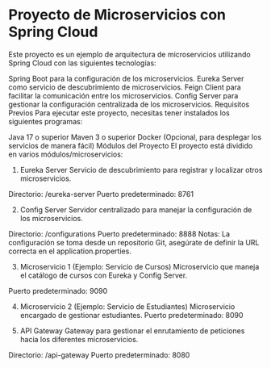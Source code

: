 # Proyecto de Microservicios con Spring Cloud
Este proyecto es un ejemplo de arquitectura de microservicios utilizando Spring Cloud con las siguientes tecnologías:

Spring Boot para la configuración de los microservicios.
Eureka Server como servicio de descubrimiento de microservicios.
Feign Client para facilitar la comunicación entre los microservicios.
Config Server para gestionar la configuración centralizada de los microservicios.
Requisitos Previos
Para ejecutar este proyecto, necesitas tener instalados los siguientes programas:

Java 17 o superior
Maven 3 o superior
Docker (Opcional, para desplegar los servicios de manera fácil)
Módulos del Proyecto
El proyecto está dividido en varios módulos/microservicios:

1. Eureka Server
Servicio de descubrimiento para registrar y localizar otros microservicios.

Directorio: /eureka-server
Puerto predeterminado: 8761

2. Config Server
Servidor centralizado para manejar la configuración de los microservicios.

Directorio: /configurations
Puerto predeterminado: 8888
Notas: La configuración se toma desde un repositorio Git, asegúrate de definir la URL correcta en el application.properties.


3. Microservicio 1 (Ejemplo: Servicio de Cursos)
Microservicio que maneja el catálogo de cursos con Eureka y Config Server.

Puerto predeterminado: 9090

4. Microservicio 2 (Ejemplo: Servicio de Estudiantes)
Microservicio encargado de gestionar estudiantes.
Puerto predeterminado: 8090

6. API Gateway
Gateway para gestionar el enrutamiento de peticiones hacia los diferentes microservicios.

Directorio: /api-gateway
Puerto predeterminado: 8080
